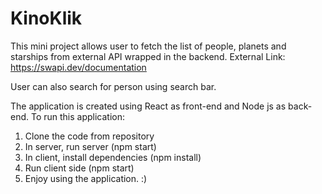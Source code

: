 # KinoKlik
This mini project allows user to fetch the list of people, 
planets and starships from external API wrapped in the backend. 
External Link: https://swapi.dev/documentation

User can also search for person using search bar. 

The application is created using React as front-end and Node js as back-end.
To run this application:
1. Clone the code from repository
2. In server, run server (npm start) 
3. In client, install dependencies (npm install)
4. Run client side (npm start) 
5. Enjoy using the application. :)
